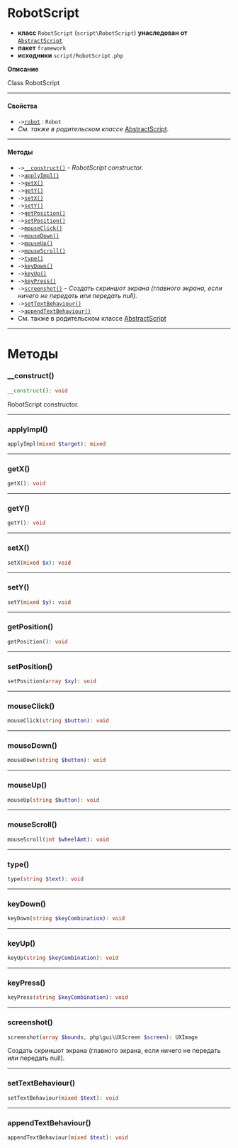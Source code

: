# RobotScript

- **класс** `RobotScript` (`script\RobotScript`) **унаследован от** [`AbstractScript`](https://github.com/jphp-compiler/develnext/blob/master/dn-app-framework/api-docs/classes/php/gui/framework/AbstractScript.ru.md)
- **пакет** `framework`
- **исходники** `script/RobotScript.php`

**Описание**

Class RobotScript

---

#### Свойства

- `->`[`robot`](#prop-robot) : `Robot`
- *См. также в родительском классе* [AbstractScript](https://github.com/jphp-compiler/develnext/blob/master/dn-app-framework/api-docs/classes/php/gui/framework/AbstractScript.ru.md).

---

#### Методы

- `->`[`__construct()`](#method-__construct) - _RobotScript constructor._
- `->`[`applyImpl()`](#method-applyimpl)
- `->`[`getX()`](#method-getx)
- `->`[`getY()`](#method-gety)
- `->`[`setX()`](#method-setx)
- `->`[`setY()`](#method-sety)
- `->`[`getPosition()`](#method-getposition)
- `->`[`setPosition()`](#method-setposition)
- `->`[`mouseClick()`](#method-mouseclick)
- `->`[`mouseDown()`](#method-mousedown)
- `->`[`mouseUp()`](#method-mouseup)
- `->`[`mouseScroll()`](#method-mousescroll)
- `->`[`type()`](#method-type)
- `->`[`keyDown()`](#method-keydown)
- `->`[`keyUp()`](#method-keyup)
- `->`[`keyPress()`](#method-keypress)
- `->`[`screenshot()`](#method-screenshot) - _Создать скриншот экрана (главного экрана, если ничего не передать или передать null)._
- `->`[`setTextBehaviour()`](#method-settextbehaviour)
- `->`[`appendTextBehaviour()`](#method-appendtextbehaviour)
- См. также в родительском классе [AbstractScript](https://github.com/jphp-compiler/develnext/blob/master/dn-app-framework/api-docs/classes/php/gui/framework/AbstractScript.ru.md)

---
# Методы

<a name="method-__construct"></a>

### __construct()
```php
__construct(): void
```
RobotScript constructor.

---

<a name="method-applyimpl"></a>

### applyImpl()
```php
applyImpl(mixed $target): mixed
```

---

<a name="method-getx"></a>

### getX()
```php
getX(): void
```

---

<a name="method-gety"></a>

### getY()
```php
getY(): void
```

---

<a name="method-setx"></a>

### setX()
```php
setX(mixed $x): void
```

---

<a name="method-sety"></a>

### setY()
```php
setY(mixed $y): void
```

---

<a name="method-getposition"></a>

### getPosition()
```php
getPosition(): void
```

---

<a name="method-setposition"></a>

### setPosition()
```php
setPosition(array $xy): void
```

---

<a name="method-mouseclick"></a>

### mouseClick()
```php
mouseClick(string $button): void
```

---

<a name="method-mousedown"></a>

### mouseDown()
```php
mouseDown(string $button): void
```

---

<a name="method-mouseup"></a>

### mouseUp()
```php
mouseUp(string $button): void
```

---

<a name="method-mousescroll"></a>

### mouseScroll()
```php
mouseScroll(int $wheelAmt): void
```

---

<a name="method-type"></a>

### type()
```php
type(string $text): void
```

---

<a name="method-keydown"></a>

### keyDown()
```php
keyDown(string $keyCombination): void
```

---

<a name="method-keyup"></a>

### keyUp()
```php
keyUp(string $keyCombination): void
```

---

<a name="method-keypress"></a>

### keyPress()
```php
keyPress(string $keyCombination): void
```

---

<a name="method-screenshot"></a>

### screenshot()
```php
screenshot(array $bounds, php\gui\UXScreen $screen): UXImage
```
Создать скриншот экрана (главного экрана, если ничего не передать или передать null).

---

<a name="method-settextbehaviour"></a>

### setTextBehaviour()
```php
setTextBehaviour(mixed $text): void
```

---

<a name="method-appendtextbehaviour"></a>

### appendTextBehaviour()
```php
appendTextBehaviour(mixed $text): void
```